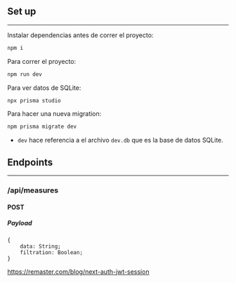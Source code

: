 ## Set up

---

Instalar dependencias antes de correr el proyecto:

```bash
npm i
```

Para correr el proyecto:

```bash
npm run dev
```

Para ver datos de SQLite:

```bash
npx prisma studio
```

Para hacer una nueva migration:

```bash
npm prisma migrate dev
```

- `dev` hace referencia a el archivo `dev.db` que es la base de datos SQLite.

## Endpoints

---

### /api/measures

#### POST

##### Payload

```
{
	data: String;
	filtration: Boolean;
}
```

https://remaster.com/blog/next-auth-jwt-session
